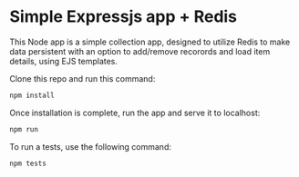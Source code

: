 # Simple Expressjs app + Redis

This Node app is a simple collection app, designed to utilize Redis to make data persistent with an option to add/remove recorords and load item details, using EJS templates.

Clone this repo and run this command:

```bash
npm install
```

Once installation is complete, run the app and serve it to localhost:

```bash
npm run
```

To run a tests, use the following command:

```bash
npm tests
```


